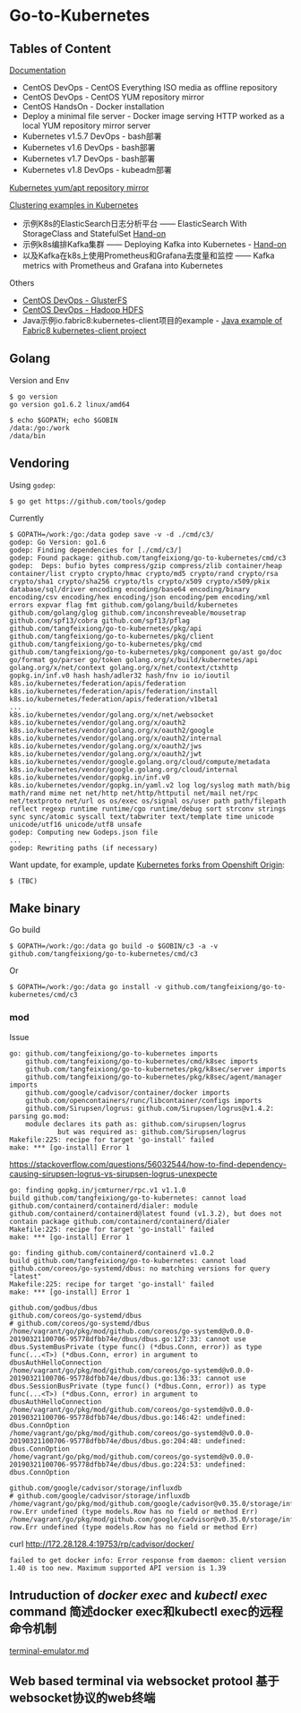 # Go-to-Kubernetes

## Tables of Content

[Documentation](./docs)

* CentOS DevOps - CentOS Everything ISO media as offline repository
* CentOS DevOps - CentOS YUM repository mirror
* CentOS HandsOn - Docker installation
* Deploy a minimal file server - Docker image serving HTTP worked as a local YUM repository mirror server
* Kubernetes v1.5.7 DevOps - bash部署
* Kubernetes v1.6 DevOps - bash部署
* Kubernetes v1.7 DevOps - bash部署
* Kubernetes v1.8 DevOps - kubeadm部署

[Kubernetes yum/apt repository mirror](./http0x3A0x2F0x2Fkubernetes.io0x2Fdocs0x2Fsetup0x2Findependent0x2Finstall-kubeadm)

[Clustering examples in Kubernetes](./examples)

* 示例K8s的ElasticSearch日志分析平台 —— ElasticSearch With StorageClass and StatefulSet [Hand-on](./example/elasticsearch)
* 示例k8s编排Kafka集群 —— Deploying Kafka into Kubernetes - [Hand-on](./examples/kafka)
* 以及Kafka在k8s上使用Prometheus和Grafana去度量和监控 —— Kafka metrics with Prometheus and Grafana into Kubernetes

Others

* [CentOS DevOps - GlusterFS](./docs/glusterfs)
* [CentOS DevOps - Hadoop HDFS](./docs/hadoop)
* Java示例io.fabric8:kubernetes-client项目的example - [Java example of Fabric8 kubernetes-client project](./java-devel)


## Golang

Version and Env

    $ go version
    go version go1.6.2 linux/amd64

    $ echo $GOPATH; echo $GOBIN
    /data:/go:/work
    /data/bin

## Vendoring

Using `godep`:

    $ go get https://github.com/tools/godep
    
Currently

    $ GOPATH=/work:/go:/data godep save -v -d ./cmd/c3/
    godep: Go Version: go1.6
    godep: Finding dependencies for [./cmd/c3/]
    godep: Found package: github.com/tangfeixiong/go-to-kubernetes/cmd/c3
    godep: 	Deps: bufio bytes compress/gzip compress/zlib container/heap container/list crypto crypto/hmac crypto/md5 crypto/rand crypto/rsa crypto/sha1 crypto/sha256 crypto/tls crypto/x509 crypto/x509/pkix database/sql/driver encoding encoding/base64 encoding/binary encoding/csv encoding/hex encoding/json encoding/pem encoding/xml errors expvar flag fmt github.com/golang/build/kubernetes github.com/golang/glog github.com/inconshreveable/mousetrap github.com/spf13/cobra github.com/spf13/pflag github.com/tangfeixiong/go-to-kubernetes/pkg/api github.com/tangfeixiong/go-to-kubernetes/pkg/client github.com/tangfeixiong/go-to-kubernetes/pkg/cmd github.com/tangfeixiong/go-to-kubernetes/pkg/component go/ast go/doc go/format go/parser go/token golang.org/x/build/kubernetes/api golang.org/x/net/context golang.org/x/net/context/ctxhttp gopkg.in/inf.v0 hash hash/adler32 hash/fnv io io/ioutil k8s.io/kubernetes/federation/apis/federation k8s.io/kubernetes/federation/apis/federation/install k8s.io/kubernetes/federation/apis/federation/v1beta1
    ...
    k8s.io/kubernetes/vendor/golang.org/x/net/websocket k8s.io/kubernetes/vendor/golang.org/x/oauth2 k8s.io/kubernetes/vendor/golang.org/x/oauth2/google k8s.io/kubernetes/vendor/golang.org/x/oauth2/internal k8s.io/kubernetes/vendor/golang.org/x/oauth2/jws k8s.io/kubernetes/vendor/golang.org/x/oauth2/jwt k8s.io/kubernetes/vendor/google.golang.org/cloud/compute/metadata k8s.io/kubernetes/vendor/google.golang.org/cloud/internal k8s.io/kubernetes/vendor/gopkg.in/inf.v0 k8s.io/kubernetes/vendor/gopkg.in/yaml.v2 log log/syslog math math/big math/rand mime net net/http net/http/httputil net/mail net/rpc net/textproto net/url os os/exec os/signal os/user path path/filepath reflect regexp runtime runtime/cgo runtime/debug sort strconv strings sync sync/atomic syscall text/tabwriter text/template time unicode unicode/utf16 unicode/utf8 unsafe
    godep: Computing new Godeps.json file
    ...
    godep: Rewriting paths (if necessary)

Want update, for example, update [Kubernetes forks from Openshift Origin](https://github.com/openshift/kubernetes):

    $ (TBC)

## Make binary

Go build

    $ GOPATH=/work:/go:/data go build -o $GOBIN/c3 -a -v github.com/tangfeixiong/go-to-kubernetes/cmd/c3

Or

    $ GOPATH=/work:/go:/data go install -v github.com/tangfeixiong/go-to-kubernetes/cmd/c3
    
### mod

Issue
```
go: github.com/tangfeixiong/go-to-kubernetes imports
	github.com/tangfeixiong/go-to-kubernetes/cmd/k8sec imports
	github.com/tangfeixiong/go-to-kubernetes/pkg/k8sec/server imports
	github.com/tangfeixiong/go-to-kubernetes/pkg/k8sec/agent/manager imports
	github.com/google/cadvisor/container/docker imports
	github.com/opencontainers/runc/libcontainer/configs imports
	github.com/Sirupsen/logrus: github.com/Sirupsen/logrus@v1.4.2: parsing go.mod:
	module declares its path as: github.com/sirupsen/logrus
	        but was required as: github.com/Sirupsen/logrus
Makefile:225: recipe for target 'go-install' failed
make: *** [go-install] Error 1
```

https://stackoverflow.com/questions/56032544/how-to-find-dependency-causing-sirupsen-logrus-vs-sirupsen-logrus-unexpecte

```
go: finding gopkg.in/jcmturner/rpc.v1 v1.1.0
build github.com/tangfeixiong/go-to-kubernetes: cannot load github.com/containerd/containerd/dialer: module github.com/containerd/containerd@latest found (v1.3.2), but does not contain package github.com/containerd/containerd/dialer
Makefile:225: recipe for target 'go-install' failed
make: *** [go-install] Error 1
```

```
go: finding github.com/containerd/containerd v1.0.2
build github.com/tangfeixiong/go-to-kubernetes: cannot load github.com/coreos/go-systemd/dbus: no matching versions for query "latest"
Makefile:225: recipe for target 'go-install' failed
make: *** [go-install] Error 1
```

```
github.com/godbus/dbus
github.com/coreos/go-systemd/dbus
# github.com/coreos/go-systemd/dbus
/home/vagrant/go/pkg/mod/github.com/coreos/go-systemd@v0.0.0-20190321100706-95778dfbb74e/dbus/dbus.go:127:33: cannot use dbus.SystemBusPrivate (type func() (*dbus.Conn, error)) as type func(...<T>) (*dbus.Conn, error) in argument to dbusAuthHelloConnection
/home/vagrant/go/pkg/mod/github.com/coreos/go-systemd@v0.0.0-20190321100706-95778dfbb74e/dbus/dbus.go:136:33: cannot use dbus.SessionBusPrivate (type func() (*dbus.Conn, error)) as type func(...<T>) (*dbus.Conn, error) in argument to dbusAuthHelloConnection
/home/vagrant/go/pkg/mod/github.com/coreos/go-systemd@v0.0.0-20190321100706-95778dfbb74e/dbus/dbus.go:146:42: undefined: dbus.ConnOption
/home/vagrant/go/pkg/mod/github.com/coreos/go-systemd@v0.0.0-20190321100706-95778dfbb74e/dbus/dbus.go:204:48: undefined: dbus.ConnOption
/home/vagrant/go/pkg/mod/github.com/coreos/go-systemd@v0.0.0-20190321100706-95778dfbb74e/dbus/dbus.go:224:53: undefined: dbus.ConnOption
```

```
github.com/google/cadvisor/storage/influxdb
# github.com/google/cadvisor/storage/influxdb
/home/vagrant/go/pkg/mod/github.com/google/cadvisor@v0.35.0/storage/influxdb/influxdb.go:352:12: row.Err undefined (type models.Row has no field or method Err)
/home/vagrant/go/pkg/mod/github.com/google/cadvisor@v0.35.0/storage/influxdb/influxdb.go:353:33: row.Err undefined (type models.Row has no field or method Err)
```

curl http://172.28.128.4:19753/rp/cadvisor/docker/
```
failed to get docker info: Error response from daemon: client version 1.40 is too new. Maximum supported API version is 1.39
```

## Intruduction of *docker exec* and *kubectl exec* command 简述docker exec和kubectl exec的远程命令机制

[terminal-emulator.md](./terminal-emulator.md)

## Web based terminal via websocket protool 基于websocket协议的web终端
